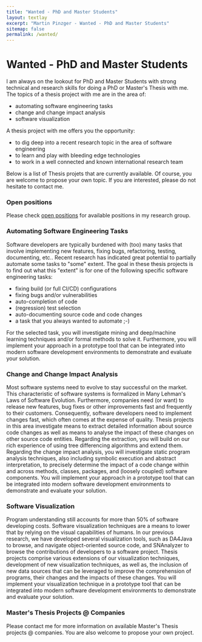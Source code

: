 ```yaml
---
title: "Wanted - PhD and Master Students"
layout: textlay
excerpt: "Martin Pinzger - Wanted - PhD and Master Students"
sitemap: false
permalink: /wanted/
---
```


# Wanted - PhD and Master Students

I am always on the lookout for PhD and Master Students with strong technical and research skills for doing a PhD or Master's Thesis with me. The topics of a thesis project with me are in the area of:

* automating software engineering tasks
* change and change impact analysis
* software visualization

A thesis project with me offers you the opportunity:

* to dig deep into a recent research topic in the area of software engineering 
* to learn and play with bleeding edge technologies
* to work in a well connected and known international research team

Below is a list of Thesis projets that are currently available. Of course, you are welcome to propose your own topic. If you are interested, please do not hesitate to contact me.

### Open positions
Please check [open positions](openpositions) for available positions in my research group.

### Automating Software Engineering Tasks
Software developers are typically burdened with (too) many tasks that involve implementing new features, fixing bugs, refactoring, testing, documenting, etc.. Recent research has indicated great potential to partially automate some tasks to "some" extent. The goal in these thesis projects is to find out what this "extent" is for one of the following specific software engineering tasks:
* fixing build (or full CI/CD) configurations
* fixing bugs and/or vulnerabilities
* auto-completion of code
* (regression) test selection
* auto-documenting source code and code changes
* a task that you always wanted to automate ;-)

For the selected task, you will investigate mining and deep/machine learning techniques and/or formal methods to solve it. Furthermore, you will implement your approach in a prototype tool that can be integrated into modern software development environments to demonstrate and evaluate your solution.

### Change and Change Impact Analysis
Most software systems need to evolve to stay successful on the market. This characteristic of software systems is formalized in Many Lehman's Laws of Software Evolution. Furthermore, companies need (or want) to release new features, bug fixes or other improvements fast and frequently to their customers. Consequently, software developers need to implement changes fast, which often comes at the expense of quality. Thesis projects in this area investigate means to extract detailed information about source code changes as well as means to analyse the impact of these changes on other source code entities. Regarding the extraction, you will build on our rich experience of using tree differencing algorithms and extend them. Regarding the change impact analysis, you will investigate static program analysis techniques, also including symbolic execution and abstract interpretation, to precisely determine the impact of a code change within and across methods, classes, packages, and (loosely coupled) software components. You will implement your approach in a prototype tool that can be integrated into modern software development environments to demonstrate and evaluate your solution.

### Software Visualization
Program understanding still accounts for more than 50% of software developing costs. Software visualization techniques are a means to lower that by relying on the visual capabilities of humans. In our previous research, we have developed several visualization tools, such as DA4Java to browse, and navigate object-oriented source code, and SNAnalyzer to browse the contributions of developers to a software project. Thesis projects comprise various extensions of our visualization techniques, development of new visualization techniques, as well as, the inclusion of new data sources that can be leveraged to improve the comprehension of programs, their changes and the impacts of these changes. You will implement your visualization technique in a prototype tool that can be integrated into modern software development environments to demonstrate and evaluate your solution.

<!--
### Spreadsheet Analysis
Spreadsheets are used extensively in business for all sorts of tasks and purposes and often for business-critical applications. They are end-user programs that underly similar rules as traditional software systems. While the quality of software is checked more rigorously this is not true for spreadsheets, especially with respect to maintainability. Thesis projects comprise the investigation of metrics to measure the complexity of spreadsheets and their risk of failure, as well as visualization techniques to allow spreadsheet users to better understand complex spreadsheets.
-->

### Master's Thesis Projects @ Companies
Please contact me for more information on available Master's Thesis projects @ companies.
You are also welcome to propose your own project. 



